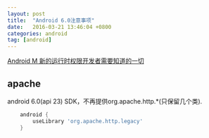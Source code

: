 ```yaml
---
layout: post
title:  "Android 6.0注意事项"
date:   2016-03-21 13:46:04 +0800
categories: android
tag: [android]
---
```


[Android M 新的运行时权限开发者需要知道的一切](http://jijiaxin89.com/2015/08/30/Android-s-Runtime-Permission/)

## apache

android 6.0(api 23) SDK，不再提供org.apache.http.*(只保留几个类).

```gradle
    android {
        useLibrary 'org.apache.http.legacy'
    }
```
